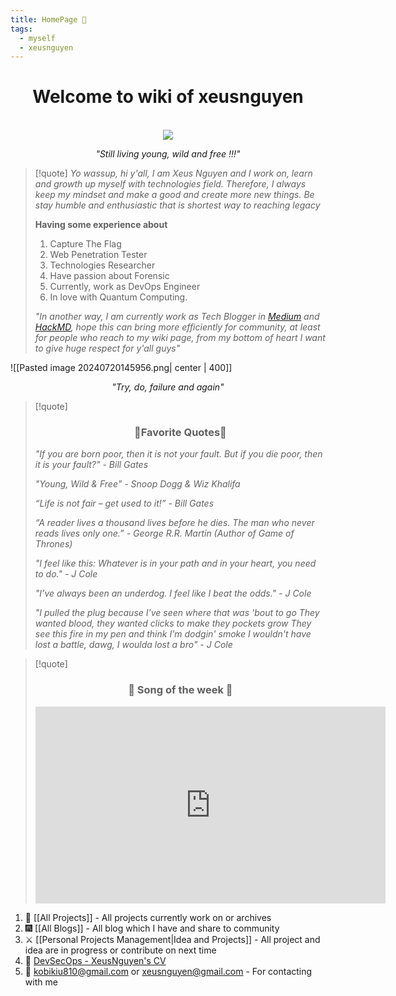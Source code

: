 ```yaml
---
title: HomePage 🏡
tags:
  - myself
  - xeusnguyen
---
```


<div align="center">
	<h1>Welcome to wiki of xeusnguyen</h1><br>
	<img src="https://avatars.githubusercontent.com/u/74602538?s=400&v=4">
    <em><p style="text-align: center;">"Still living young, wild and free !!!"</p></em>
</div>

> [!quote] 
> *Yo wassup, hi y'all, I am Xeus Nguyen and I work on, learn and growth up myself with technologies field. Therefore, I always keep my mindset and make a good and create more new things. Be stay humble and enthusiastic that is shortest way to reaching legacy*
> 
> **Having some experience about** 
> 1. Capture The Flag
> 2. Web Penetration Tester 
> 3. Technologies Researcher
> 4. Have passion about Forensic
> 5. Currently, work as DevOps Engineer
> 6. In love with Quantum Computing.
>
>*"In another way, I am currently work as Tech Blogger in [Medium](https://medium.com/@XeusNguyen) and [HackMD](https://hackmd.io/@xeusnguyen), hope this can bring more efficiently for community, at least for people who reach to my wiki page, from my bottom of heart I want to give huge respect for y'all guys"*


![[Pasted image 20240720145956.png| center | 400]]
<div align="center">
	<em><p style="text-align: center;">"Try, do, failure and again"</p></em>
</div>

>[!quote]
><div align="center"><h3>🖖Favorite Quotes🖖</h3></div>
>
>*"If you are born poor, then it is not your fault. But if you die poor, then it is your fault?" - Bill Gates*
>
>*"Young, Wild & Free" - Snoop Dogg & Wiz Khalifa*
>
>*“Life is not fair – get used to it!” - Bill Gates*
>
>*“A reader lives a thousand lives before he dies. The man who never reads lives only one.” - George R.R. Martin (Author of Game of Thrones)*
>
>*"I feel like this: Whatever is in your path and in your heart, you need to do." - J Cole*
>
> *"I’ve always been an underdog. I feel like I beat the odds." - J Cole*
> 
> *"I pulled the plug because I've seen where that was 'bout to go*
> *They wanted blood, they wanted clicks to make they pockets grow*
> *They see this fire in my pen and think I'm dodgin' smoke*
> *I wouldn't have lost a battle, dawg, I woulda lost a bro" - J Cole*

>[!quote]
><div align="center"><h3>🙌 Song of the week 🙌</h3></div>
>
><div align="center"><iframe width="560" height="315" src="https://www.youtube.com/embed/zYRAUh7o4po?si=PSwlrFGeF-VICldB" title="YouTube video player" frameborder="0" allow="accelerometer; autoplay; clipboard-write; encrypted-media; gyroscope; picture-in-picture; web-share" referrerpolicy="strict-origin-when-cross-origin" allowfullscreen></iframe></div>

1. 🏢 [[All Projects]] - All projects currently work on or archives
2. 🎆 [[All Blogs]]  - All blog which I have and share to community
3. ⚔️ [[Personal Projects Management|Idea and Projects]] - All project and idea are in progress or contribute on next time
4. 🔱 [DevSecOps - XeusNguyen's CV](https://drive.google.com/file/d/1QuYvv4prnU-pPR8xMhBcTO8JVBamj7pi/view?usp=sharing)
5. 📨 kobikiu810@gmail.com or xeusnguyen@gmail.com - For contacting with me
